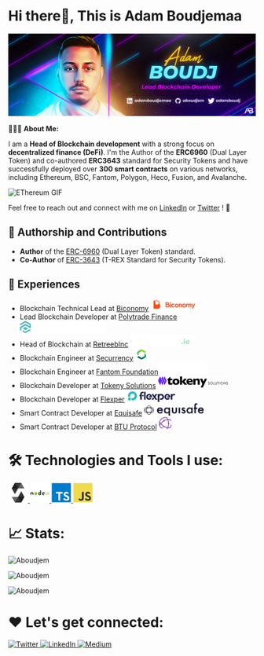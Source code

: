 # Hi there👋, This is Adam Boudjemaa

<img alt="Adam Boudj" src="./src/banner-blockchain.png">

👨🏻‍💻 **About Me:**

I am a **Head of Blockchain development** with a strong focus on **decentralized finance (DeFi)**. I'm the Author of the **ERC6960** (Dual Layer Token) and co-authored **ERC3643** standard for Security Tokens and have successfully deployed over **300 smart contracts** on various networks, including Ethereum, BSC, Fantom, Polygon, Heco, Fusion, and Avalanche.


<img src="./src/eth-gif.gif" alt="EThereum GIF" width="200">

Feel free to reach out and connect with me on [LinkedIn](https://www.linkedin.com/in/adamboudjemaa) or [Twitter](https://twitter.com/AdamBoudj) ! 🔗

## 📘 Authorship and Contributions

- **Author** of the [ERC-6960](https://eips.ethereum.org/EIPS/eip-6960) (Dual Layer Token) standard.
- **Co-Author** of [ERC-3643](https://eips.ethereum.org/EIPS/eip-3643) (T-REX Standard for Security Tokens).

## 💼 Experiences

- Blockchain Technical Lead at [Biconomy](https://github.com/bcnmy) <img alt="Biconomy Blockchain Infrastructure" height="25px" src="./src/logo-biconomy.png"/>
- Lead Blockchain Developer at [Polytrade Finance](https://github.com/polytrade-finance) <img alt="Polytrade Finance DeFi Platform" height="25px" src="./src/logo-polytrade.svg"/>
- Head of Blockchain at [RetreebInc](https://github.com/RetreebInc) <img alt="Retreeb Payment Solutions" height="25px" src="./src/logo-retreeb.png"/>
- Blockchain Engineer at [Securrency](https://securrency.com/) <img alt="Securrency Regulatory Technology" height="25px" src="./src/logo-securrency.svg"/>
- Blockchain Engineer at [Fantom Foundation](https://fantom.foundation/) <img alt="Fantom Foundation Blockchain Technology" height="25px" src="./src/logo-fantom.svg"/>
- Blockchain Developer at [Tokeny Solutions](https://tokeny.com/) <img alt="Tokeny Solutions Tokenization Services" height="25px" src="./src/logo-tokeny.png"/>
- Blockchain Developer at [Flexper](https://www.flexper.fr/) <img alt="Flexper Blockchain Development" height="25px" src="./src/flexper.png"/>
- Smart Contract Developer at [Equisafe](https://www.equisafe.io/) <img alt="Equisafe Investment Platform" height="25px" src="./src/equisafe.png"/>
- Smart Contract Developer at [BTU Protocol](https://btu-protocol.com/) <img alt="BTU Protocol Booking System" height="25px" src="./src/btuprotocol.svg"/>

# 🛠️ Technologies and Tools I use:

<p align="left">
<a href="https://docs.soliditylang.org/en/v0.8.18/" target="_blank"> <img src="https://raw.githubusercontent.com/devicons/devicon/master/icons/solidity/solidity-original.svg" alt="solidity" width="40" height="40"/> </a>
<a href="https://nodejs.org" target="_blank"> <img src="https://raw.githubusercontent.com/devicons/devicon/master/icons/nodejs/nodejs-original-wordmark.svg" alt="nodejs" width="40" height="40"/> </a>
<a href="https://www.typescriptlang.org/" target="_blank"> <img src="https://raw.githubusercontent.com/devicons/devicon/master/icons/typescript/typescript-original.svg" alt="typescript" width="40" height="40"/> </a>
<a href="https://developer.mozilla.org/en-US/docs/Web/JavaScript" target="_blank"> <img src="https://raw.githubusercontent.com/devicons/devicon/master/icons/javascript/javascript-original.svg" alt="javascript" width="40" height="40"/> </a>
</p>

# 📈 Stats:

<p><img  src="https://github-readme-stats.vercel.app/api?username=Aboudjem&theme=dark&show_icons=true&locale=en" alt="Aboudjem" /></p>

<p><img width="50%" height="40%" src="https://github-readme-stats.vercel.app/api/top-langs?username=Aboudjem&theme=dark&show_icons=true&locale=en&layout=compact" alt="Aboudjem" /></p>

<p>

<img width="50%" src="https://github-readme-streak-stats.herokuapp.com/?user=Aboudjem&theme=tokyonight" alt="Aboudjem" />

</p>

# ❤️ Let's get connected:

<p align="left">
    <a href="https://twitter.com/AdamBoudj" target="_blank">
        <img alt="Twitter" src="https://img.shields.io/badge/Twitter-1DA1F2?style=for-the-badge&logo=twitter&logoColor=white"/> 
    </a>  
    <a href="https://www.linkedin.com/in/adamboudjemaa" target="_blank">
        <img alt="LinkedIn" src="https://img.shields.io/badge/LinkedIn-0077B5?style=for-the-badge&logo=linkedin&logoColor=white"/> 
    </a>  
    <a href="https://adamboudj.medium.com/" target="_blank">
        <img alt="Medium" src="https://img.shields.io/badge/Medium-12100E?style=for-the-badge&logo=medium&logoColor=white"/> 
    </a>  
</p>
